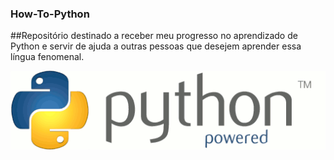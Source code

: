 ### How-To-Python
##Repositório destinado a receber meu progresso no aprendizado de Python e servir de ajuda a outras pessoas que desejem aprender essa língua fenomenal.

![Python logo gif animated](https://github.com/D4rkSantana/how-to-python/blob/master/python_gif.gif)


